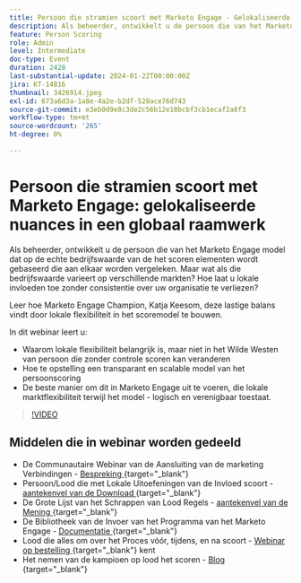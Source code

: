 ```yaml
---
title: Persoon die stramien scoort met Marketo Engage - Gelokaliseerde nuances in een Globaal Kader
description: Als beheerder, ontwikkelt u de persoon die van het Marketo Engage model dat op de echte bedrijfswaarde van de het scoren elementen wordt gebaseerd die aan elkaar worden vergeleken. Maar wat als die bedrijfswaarde varieert op verschillende markten? Hoe laat u lokale invloeden toe zonder consistentie over uw organisatie te verliezen? Leer hoe u een balans vindt door lokale flexibiliteit op te nemen in het scoremodel.
feature: Person Scoring
role: Admin
level: Intermediate
doc-type: Event
duration: 2428
last-substantial-update: 2024-01-22T00:00:00Z
jira: KT-14816
thumbnail: 3426914.jpeg
exl-id: 673a6d3a-1a8e-4a2e-b2df-528ace76d743
source-git-commit: e3eb0d9e8c3de2c56b12e10bcbf3cb1ecaf2a6f3
workflow-type: tm+mt
source-wordcount: '265'
ht-degree: 0%

---
```


# Persoon die stramien scoort met Marketo Engage: gelokaliseerde nuances in een globaal raamwerk

Als beheerder, ontwikkelt u de persoon die van het Marketo Engage model dat op de echte bedrijfswaarde van de het scoren elementen wordt gebaseerd die aan elkaar worden vergeleken. Maar wat als die bedrijfswaarde varieert op verschillende markten? Hoe laat u lokale invloeden toe zonder consistentie over uw organisatie te verliezen?

Leer hoe Marketo Engage Champion, Katja Keesom, deze lastige balans vindt door lokale flexibiliteit in het scoremodel te bouwen.

In dit webinar leert u:

* Waarom lokale flexibiliteit belangrijk is, maar niet in het Wilde Westen van persoon die zonder controle scoren kan veranderen
* Hoe te opstelling een transparant en scalable model van het persoonscoring
* De beste manier om dit in Marketo Engage uit te voeren, die lokale marktflexibiliteit terwijl het model - logisch en verenigbaar toestaat.

>[!VIDEO](https://video.tv.adobe.com/v/3426914/?learn=on)

## Middelen die in webinar worden gedeeld

* De Communautaire Webinar van de Aansluiting van de marketing Verbindingen - [ Bespreking ](https://nation.marketo.com/t5/product-discussions/learn-from-your-peers-webinar-person-scoring-mastery-with/m-p/343084#M194864){target="_blank"} 
* Persoon/Lood die met Lokale Uitoefeningen van de Invloed scoort - [ aantekenvel van de Download ](../../assets/marketo/build-scoring-model-and-local-flexibility-scoring-worksheet.docx){target="_blank"}
* De Grote Lijst van het Schrappen van Lood Regels - [ aantekenvel van de Mening ](https://go.marketo.com/rs/561-HYG-937/images/Marketo-Lead-Scoring.pdf){target="_blank"} 
* De Bibliotheek van de Invoer van het Programma van het Marketo Engage - [ Documentatie ](https://experienceleague.adobe.com/docs/marketo/using/product-docs/core-marketo-concepts/programs/program-library/program-import-library-overview.html){target="_blank"} 
* Lood die alles om over het Proces vóór, tijdens, en na scoort - [ Webinar op bestelling ](https://business.adobe.com/summit/2020/all-about-the-before-during-and-after-of-lead-scoring.html){target="_blank"}  kent
* Het nemen van de kampioen op lood het scoren - [ Blog ](https://nation.marketo.com/t5/product-blogs/marketo-success-series-lead-scoring/ba-p/309849){target="_blank"} 

